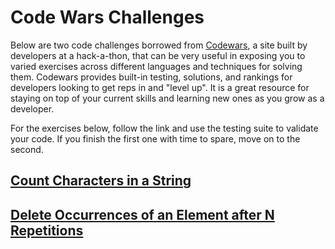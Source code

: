 # Code Wars Challenges

Below are two code challenges borrowed from [Codewars](http://codewars.com/), a site built by developers at a hack-a-thon, that can be very useful in exposing you to varied exercises across different languages and techniques for solving them. Codewars provides built-in testing, solutions, and rankings for developers looking to get reps in and "level up". It is a great resource for staying on top of your current skills and learning new ones as you grow as a developer.

For the exercises below, follow the link and use the testing suite to validate your code. If you finish the first one with time to spare, move on to the second.

## [Count Characters in a String](https://www.codewars.com/kata/count-characters-in-your-string/train/javascript)

## [Delete Occurrences of an Element after N Repetitions](https://www.codewars.com/kata/delete-occurrences-of-an-element-if-it-occurs-more-than-n-times/train/javascript)
